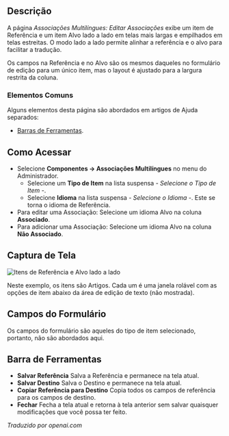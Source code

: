<!-- Filename: Help4.x:Multilingual_Associations:_Edit / Display title: Associações Multilíngues: Editar -->

## Descrição

A página *Associações Multilíngues: Editar Associações* exibe um item de Referência e um item Alvo lado a lado em telas mais largas e empilhados em telas estreitas. O modo lado a lado permite alinhar a referência e o alvo para facilitar a tradução.

Os campos na Referência e no Alvo são os mesmos daqueles no formulário de edição para um único item, mas o layout é ajustado para a largura restrita da coluna.

### Elementos Comuns

Alguns elementos desta página são abordados em artigos de Ajuda separados:

* [Barras de Ferramentas](jdocmanual?article=help/common-elements/toolbars).

## Como Acessar

* Selecione **Componentes → Associações Multilíngues** no menu do Administrador.
  * Selecione um **Tipo de Item** na lista suspensa *- Selecione o Tipo de Item -*.
  * Selecione **Idioma** na lista suspensa *- Selecione o Idioma -*. Este se torna o idioma de Referência.
* Para editar uma Associação: Selecione um idioma Alvo na coluna **Associado**.
* Para adicionar uma Associação: Selecione um idioma Alvo na coluna **Não Associado**.

## Captura de Tela

![Itens de Referência e Alvo lado a lado](../../../pt/images/multilingual-associations/multilingual-associations-edit.png)

Neste exemplo, os itens são Artigos. Cada um é uma janela rolável com
as opções de item abaixo da área de edição de texto (não mostrada).

## Campos do Formulário

Os campos do formulário são aqueles do tipo de item selecionado, portanto, não são abordados aqui.

## Barra de Ferramentas

- **Salvar Referência** Salva a Referência e permanece na tela atual.
- **Salvar Destino** Salva o Destino e permanece na tela atual.
- **Copiar Referência para Destino** Copia todos os campos de referência para os campos de destino.
- **Fechar** Fecha a tela atual e retorna à tela anterior sem salvar quaisquer modificações que você possa ter feito.

*Traduzido por openai.com*

